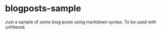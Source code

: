 blogposts-sample
================

Just a sample of some blog posts using markdown syntax. To be used with unfiltered.
